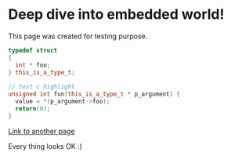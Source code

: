 # Deep dive into embedded world!

This page was created for testing purpose. 

```c++
typedef struct 
{
  int * foo;
} this_is_a_type_t;
 
// test c highlight 
unsigned int fun(this_is_a_type_t * p_argument) {
  value = *(p_argument->foo);
  return(0);
}
```

[Link to another page](/another-page)

Every thing looks OK :)

